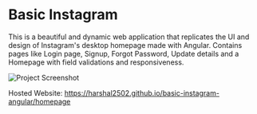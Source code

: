 # Basic Instagram

This is a beautiful and dynamic web application that replicates the UI and design of Instagram's desktop homepage made with Angular. Contains pages like Login page, Signup, Forgot Password, Update details and a Homepage with field validations and responsiveness.

![Project Screenshot](https://github.com/Harshal2502/basic-instagram-angular/assets/92778686/9428430c-ea57-4cb9-8ff9-4ce1471a5ef7)

Hosted Website: https://harshal2502.github.io/basic-instagram-angular/homepage
